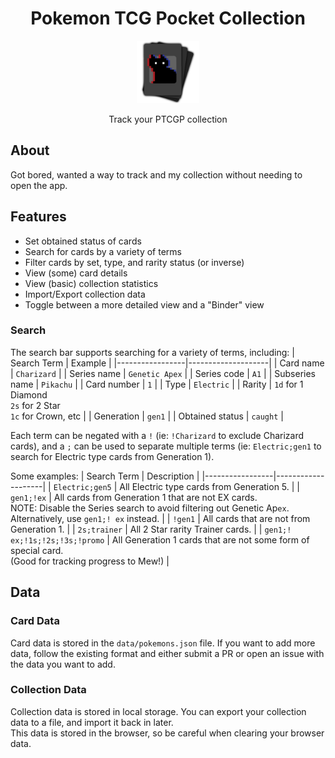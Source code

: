<div align="center">
  <h1>Pokemon TCG Pocket Collection</h1>
  <img src="https://github.com/Jordy3D/PokemonTCGPocket/raw/main/images/favicon.png" height=100>
  <p>Track your PTCGP collection</p> 
</div>

## About

Got bored, wanted a way to track and my collection without needing to open the app.

## Features

- Set obtained status of cards
- Search for cards by a variety of terms
- Filter cards by set, type, and rarity status (or inverse)
- View (some) card details
- View (basic) collection statistics
- Import/Export collection data
- Toggle between a more detailed view and a "Binder" view

### Search

The search bar supports searching for a variety of terms, including:
| Search Term     | Example            |
|-----------------|--------------------|
| Card name       | `Charizard` |
| Series name     | `Genetic Apex` |
| Series code     | `A1` |
| Subseries name  | `Pikachu` |
| Card number     | `1`                  |
| Type            | `Electric`         |
| Rarity          | `1d` for 1 Diamond<br>`2s` for 2 Star<br>`1c` for Crown, etc |
| Generation      | `gen1`             |
| Obtained status | `caught`           |

Each term can be negated with a `!` (ie: `!Charizard` to exclude Charizard cards), and a `;` can be used to separate multiple terms (ie: `Electric;gen1` to search for Electric type cards from Generation 1).

Some examples:
| Search Term     | Description            |
|-----------------|--------------------|
| `Electric;gen5` | All Electric type cards from Generation 5. |
| `gen1;!ex`      | All cards from Generation 1 that are not EX cards.<br>NOTE: Disable the Series search to avoid filtering out Genetic Ap`ex`. Alternatively, use `gen1;! ex` instead. |
| `!gen1`         | All cards that are not from Generation 1. |
| `2s;trainer`    | All 2 Star rarity Trainer cards. |
| `gen1;! ex;!1s;!2s;!3s;!promo` | All Generation 1 cards that are not some form of special card.<br> (Good for tracking progress to Mew!) |

## Data

### Card Data

Card data is stored in the `data/pokemons.json` file. If you want to add more data, follow the existing format and either submit a PR or open an issue with the data you want to add.

### Collection Data

Collection data is stored in local storage. You can export your collection data to a file, and import it back in later.  
This data is stored in the browser, so be careful when clearing your browser data.


